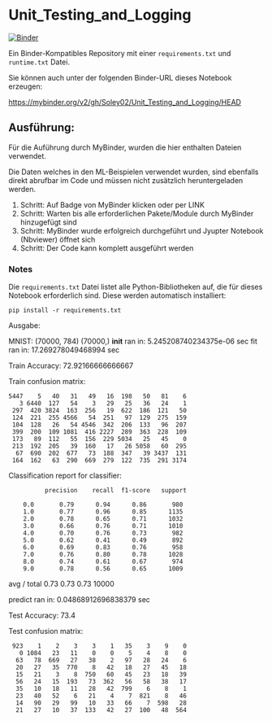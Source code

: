 # Unit_Testing_and_Logging

[![Binder](https://mybinder.org/badge_logo.svg)](https://mybinder.org/v2/gh/Soley02/Unit_Testing_and_Logging/HEAD)

Ein Binder-Kompatibles Repository mit einer `requirements.txt` und `runtime.txt` Datei.

Sie können auch unter der folgenden Binder-URL dieses Notebook erzeugen:

https://mybinder.org/v2/gh/Soley02/Unit_Testing_and_Logging/HEAD

## Ausführung:

Für die Auführung durch MyBinder, wurden die hier enthalten Dateien verwendet. 

Die Daten welches in den ML-Beispielen verwendet wurden, sind ebenfalls direkt abrufbar im Code und müssen nicht zusätzlich heruntergeladen werden.

1. Schritt: Auf Badge von MyBinder klicken oder per LINK
2. Schritt: Warten bis alle erforderlichen Pakete/Module durch MyBinder hinzugefügt sind
3. Schritt: MyBinder wurde erfolgreich durchgeführt und Jyupter Notebook (Nbviewer) öffnet sich
4. Schritt: Der Code kann komplett ausgeführt werden 

### Notes

Die `requirements.txt` Datei listet alle Python-Bibliotheken auf, die für dieses Notebook erforderlich sind. Diese werden automatisch installiert:

```
pip install -r requirements.txt
```
Ausgabe:

MNIST: (70000, 784) (70000,)
__init__ ran in: 5.245208740234375e-06 sec
fit ran in: 17.269278049468994 sec

Train Accuracy: 72.92166666666667 

Train confusion matrix:
```
5447    5   40   31   49   16  198   50   81    6
   3 6440  127   54    3   29   25   36   24    1 
 297  420 3824  163  256   19  622  186  121   50
 124  221  255 4566   54  251   97  129  275  159
 104  128   26   54 4546  342  206  133   96  207
 399  200  109 1081  416 2227  289  363  228  109
 173   89  112   55  156  229 5034   25   45    0
 213  192  205   39  160   17   26 5058   60  295
  67  690  202  677   73  188  347   39 3437  131
 164  162   63  290  669  279  122  735  291 3174
```
Classification report for classifier:

              precision    recall  f1-score   support

        0.0       0.79      0.94      0.86       980
        1.0       0.77      0.96      0.85      1135
        2.0       0.78      0.65      0.71      1032
        3.0       0.66      0.76      0.71      1010
        4.0       0.70      0.76      0.73       982
        5.0       0.62      0.41      0.49       892
        6.0       0.69      0.83      0.76       958
        7.0       0.76      0.80      0.78      1028
        8.0       0.74      0.61      0.67       974
        9.0       0.78      0.56      0.65      1009

avg / total       0.73      0.73      0.73     10000


predict ran in: 0.04868912696838379 sec

Test Accuracy: 73.4 

Test confusion matrix:
```
 923    1    2    3    3    1   35    3    9    0
   0 1084   23   11    0    0    5    4    8    0
  63   78  669   27   38    2   97   28   24    6
  20   27   35  770    8   42   18   27   45   18
  15   21    3    8  750   60   45   23   18   39
  56   24   15  193   73  362   56   58   38   17
  35   10   18   11   28   42  799    6    8    1
  23   40   52    6   21    4    7  821    8   46
  14   90   29   99   10   33   66    7  598   28
  21   27   10   37  133   42   27  100   48  564
```
